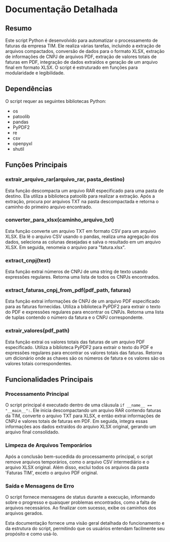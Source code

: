
# Documentação Detalhada

## Resumo

Este script Python é desenvolvido para automatizar o processamento de faturas da empresa TIM. Ele realiza várias tarefas, incluindo a extração de arquivos compactados, conversão de dados para o formato XLSX, extração de informações de CNPJ de arquivos PDF, extração de valores totais de faturas em PDF, integração de dados extraídos e geração de um arquivo final em formato XLSX. O script é estruturado em funções para modularidade e legibilidade.

## Dependências

O script requer as seguintes bibliotecas Python:

-   os
-   patoolib
-   pandas
-   PyPDF2
-   re
-   csv
-   openpyxl
-   shutil

## Funções Principais

### extrair_arquivo_rar(arquivo_rar, pasta_destino)

Esta função descompacta um arquivo RAR especificado para uma pasta de destino. Ela utiliza a biblioteca patoolib para realizar a extração. Após a extração, procura por arquivos TXT na pasta descompactada e retorna o caminho do primeiro arquivo encontrado.

### converter_para_xlsx(caminho_arquivo_txt)

Esta função converte um arquivo TXT em formato CSV para um arquivo XLSX. Ela lê o arquivo CSV usando o pandas, realiza uma agregação dos dados, seleciona as colunas desejadas e salva o resultado em um arquivo XLSX. Em seguida, renomeia o arquivo para "fatura.xlsx".

### extract_cnpj(text)

Esta função extrai números de CNPJ de uma string de texto usando expressões regulares. Retorna uma lista de todos os CNPJs encontrados.

### extract_faturas_cnpj_from_pdf(pdf_path, faturas)

Esta função extrai informações de CNPJ de um arquivo PDF especificado para as faturas fornecidas. Utiliza a biblioteca PyPDF2 para extrair o texto do PDF e expressões regulares para encontrar os CNPJs. Retorna uma lista de tuplas contendo o número da fatura e o CNPJ correspondente.

### extrair_valores(pdf_path)

Esta função extrai os valores totais das faturas de um arquivo PDF especificado. Utiliza a biblioteca PyPDF2 para extrair o texto do PDF e expressões regulares para encontrar os valores totais das faturas. Retorna um dicionário onde as chaves são os números de fatura e os valores são os valores totais correspondentes.

## Funcionalidades Principais

### Processamento Principal

O script principal é executado dentro de uma cláusula `if __name__ == "__main__":`. Ele inicia descompactando um arquivo RAR contendo faturas da TIM, converte o arquivo TXT para XLSX, e então extrai informações de CNPJ e valores totais de faturas em PDF. Em seguida, integra essas informações aos dados extraídos do arquivo XLSX original, gerando um arquivo final consolidado.

### Limpeza de Arquivos Temporários

Após a conclusão bem-sucedida do processamento principal, o script remove arquivos temporários, como o arquivo CSV intermediário e o arquivo XLSX original. Além disso, exclui todos os arquivos da pasta 'Faturas TIM', exceto o arquivo PDF original.

### Saída e Mensagens de Erro

O script fornece mensagens de status durante a execução, informando sobre o progresso e quaisquer problemas encontrados, como a falta de arquivos necessários. Ao finalizar com sucesso, exibe os caminhos dos arquivos gerados.

Esta documentação fornece uma visão geral detalhada do funcionamento e da estrutura do script, permitindo que os usuários entendam facilmente seu propósito e como usá-lo.
